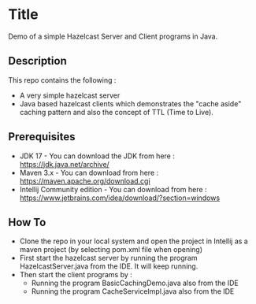 # Title
Demo of a simple Hazelcast Server and Client programs in Java.

## Description
This repo contains the following :
* A very simple hazelcast server
* Java based hazelcast clients which demonstrates the "cache aside" caching pattern and also the concept of TTL (Time to Live).

## Prerequisites
* JDK 17 - You can download the JDK from here : https://jdk.java.net/archive/
* Maven 3.x - You can download from here : https://maven.apache.org/download.cgi
* Intellij Community edition  - You can download from here : https://www.jetbrains.com/idea/download/?section=windows

## How To
* Clone the repo in your local system and open the project in Intellij as a maven project (by selecting pom.xml file when opening)
* First start the hazelcast server by running the program HazelcastServer.java from the IDE. It will keep running.
* Then start the client programs by :
  * Running the program BasicCachingDemo.java also from the IDE
  * Running the program CacheServiceImpl.java also from the IDE
